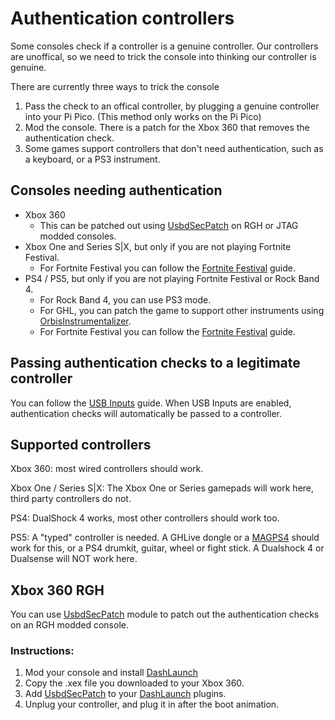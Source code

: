 # Authentication controllers
Some consoles check if a controller is a genuine controller. Our controllers are unoffical, so we need to trick the console into thinking our controller is genuine.

There are currently three ways to trick the console
1. Pass the check to an offical controller, by plugging a genuine controller into your Pi Pico. (This method only works on the Pi Pico)
2. Mod the console. There is a patch for the Xbox 360 that removes the authentication check.
3. Some games support controllers that don't need authentication, such as a keyboard, or a PS3 instrument.

## Consoles needing authentication
- Xbox 360
    - This can be patched out using [UsbdSecPatch](#usbdsecpatch) on RGH or JTAG modded consoles.
- Xbox One and Series S|X, but only if you are not playing Fortnite Festival. 
    - For Fortnite Festival you can follow the [Fortnite Festival](https://santroller.tangentmc.net/tool/fortnite_festival.html) guide.
- PS4 / PS5, but only if you are not playing Fortnite Festival or Rock Band 4. 
    - For Rock Band 4, you can use PS3 mode. 
    - For GHL, you can patch the game to support other instruments using [OrbisInstrumentalizer](https://github.com/InvoxiPlayGames/OrbisInstrumentalizer).
    - For Fortnite Festival you can follow the [Fortnite Festival](https://santroller.tangentmc.net/tool/fortnite_festival.html) guide.

## Passing authentication checks to a legitimate controller
You can follow the [USB Inputs](https://santroller.tangentmc.net/wiring_guides/usb.html) guide. When USB Inputs are enabled, authentication checks will automatically be passed to a controller.

## Supported controllers
Xbox 360: most wired controllers should work.

Xbox One / Series S|X: The Xbox One or Series gamepads will work here, third party controllers do not. 

PS4: DualShock 4 works, most other controllers should work too.

PS5: A "typed" controller is needed. A GHLive dongle or a [MAGPS4](https://www.mayflash.com/product/MAGPS4.html) should work for this, or a PS4 drumkit, guitar, wheel or fight stick. A Dualshock 4 or Dualsense will NOT work here.

## Xbox 360 RGH
You can use [UsbdSecPatch](https://github.com/InvoxiPlayGames/UsbdSecPatch/releases) module to patch out the authentication checks on an RGH modded console.

### Instructions:
1. Mod your console and install [DashLaunch](https://consolemods.org/wiki/File:DashLaunch_v3.21.7z)
2. Copy the .xex file you downloaded to your Xbox 360.
3. Add [UsbdSecPatch](https://github.com/InvoxiPlayGames/UsbdSecPatch/releases) to your [DashLaunch](https://consolemods.org/wiki/File:DashLaunch_v3.21.7z) plugins.
4. Unplug your controller, and plug it in after the boot animation.